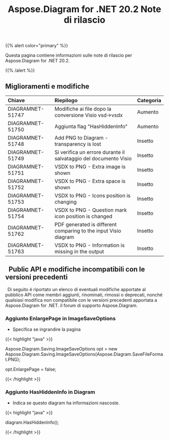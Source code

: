 ﻿---
title: Aspose.Diagram for .NET 20.2 Note di rilascio
type: docs
weight: 60
url: /it/net/aspose-diagram-for-net-20-2-release-notes/
---
{{% alert color="primary" %}} 

Questa pagina contiene informazioni sulle note di rilascio per Aspose.Diagram for .NET 20.2.

{{% /alert %}} 
## **Miglioramenti e modifiche**

|**Chiave**|**Riepilogo**|**Categoria**|
|:- |:- |:- |
|DIAGRAMNET-51747|Modifiche ai file dopo la conversione Visio vsd->vsdx|Aumento|
|DIAGRAMNET-51750|Aggiunta flag "HasHiddenInfo"|Aumento|
|DIAGRAMNET-51748|Add PNG to Diagram - transparency is lost|Insetto|
|DIAGRAMNET-51749|Si verifica un errore durante il salvataggio del documento Visio|Insetto|
|DIAGRAMNET-51751|VSDX to PNG - Extra image is shown|Insetto|
|DIAGRAMNET-51752|VSDX to PNG - Extra space is shown|Insetto|
|DIAGRAMNET-51753|VSDX to PNG - Icons position is changing|Insetto|
|DIAGRAMNET-51754|VSDX to PNG - Question mark icon position is changed|Insetto|
|DIAGRAMNET-51762|PDF generated is different comparing to the input Visio diagram|Insetto|
|DIAGRAMNET-51763|VSDX to PNG - Information is missing in the output|Insetto|
## ` `**Public API e modifiche incompatibili con le versioni precedenti**
` `Di seguito è riportato un elenco di eventuali modifiche apportate al pubblico API come membri aggiunti, rinominati, rimossi o deprecati, nonché qualsiasi modifica non compatibile con le versioni precedenti apportata a Aspose.Diagram for .NET. il forum di supporto Aspose.Diagram.
### **Aggiunto EnlargePage in ImageSaveOptions**
- Specifica se ingrandire la pagina

{{< highlight "java" >}}

 Aspose.Diagram.Saving.ImageSaveOptions opt = new Aspose.Diagram.Saving.ImageSaveOptions(Aspose.Diagram.SaveFileFormat.PNG);

opt.EnlargePage = false;

{{< /highlight >}}
### **Aggiunto HasHiddenInfo in Diagram**
- Indica se questo diagram ha informazioni nascoste.



{{< highlight "java" >}}

 diagram.HasHiddenInfo();

{{< /highlight >}}




